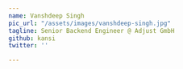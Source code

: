 ```yaml
---
name: Vanshdeep Singh
pic_url: "/assets/images/vanshdeep-singh.jpg"
tagline: Senior Backend Engineer @ Adjust GmbH
github: kansi
twitter: ''

---
```

